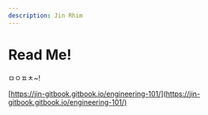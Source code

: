 ```yaml
---
description: Jin Rhim
---
```


# Read Me!

ㅁㅇㅍㅊ\~!

[https://jin-gitbook.gitbook.io/engineering-101/](https://jin-gitbook.gitbook.io/engineering-101/)
